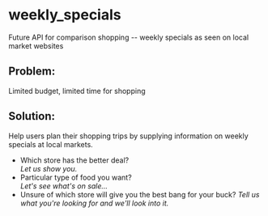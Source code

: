 # weekly_specials
Future API for comparison shopping -- weekly specials as seen on local market websites

## Problem:  
Limited budget, limited time for shopping

## Solution:  
Help users plan their shopping trips by supplying information on weekly specials at local markets.  
* Which store has the better deal?  
    *Let us show you.*
* Particular type of food you want?  
    *Let's see what's on sale...*
* Unsure of which store will give you the best bang for your buck? 
    *Tell us what you're looking for and we'll look into it.*
